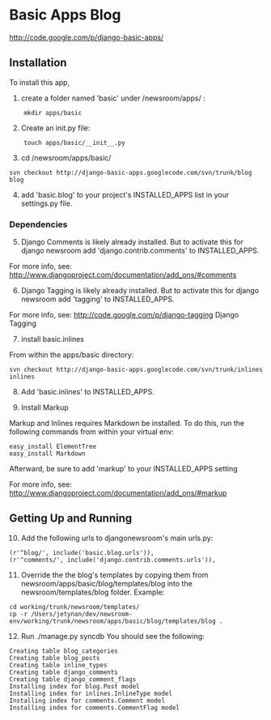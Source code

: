 # Basic Apps Blog #

http://code.google.com/p/django-basic-apps/

## Installation ##

To install this app,

1. create a folder named 'basic' under /newsroom/apps/ :
```
    mkdir apps/basic
```

2. Create an init.py file:
```
    touch apps/basic/__init__.py
```

3. cd /newsroom/apps/basic/
```
svn checkout http://django-basic-apps.googlecode.com/svn/trunk/blog blog
```

4. add 'basic.blog' to your project's INSTALLED\_APPS list in your settings.py file.

### Dependencies ###

5. Django Comments is likely already installed.  But to activate this for django newsroom add 'django.contrib.comments' to INSTALLED\_APPS.

For more info, see: http://www.djangoproject.com/documentation/add_ons/#comments

6. Django Tagging is likely already installed.  But to activate this for django newsroom add 'tagging' to INSTALLED\_APPS.

For more info, see: http://code.google.com/p/django-tagging Django Tagging

7. install basic.inlines

From within the apps/basic directory:
```
svn checkout http://django-basic-apps.googlecode.com/svn/trunk/inlines inlines
```

8. Add 'basic.inlines' to INSTALLED\_APPS.

9. Install Markup

Markup and Inlines requires Markdown be installed.  To do this, run the following commands from within your virtual env:

```
easy_install ElementTree
easy_install Markdown
```

Afterward, be sure to add 'markup' to your INSTALLED\_APPS setting

For more info, see: http://www.djangoproject.com/documentation/add_ons/#markup

## Getting Up and Running ##

10. Add the following urls to djangonewsroom's main urls.py:

```
(r'^blog/', include('basic.blog.urls')),
(r'^comments/', include('django.contrib.comments.urls')),
```

11. Override the the blog's templates by copying them from newsroom/apps/basic/blog/templates/blog into the newsroom/templates/blog folder.  Example:

```
cd working/trunk/newsroom/templates/
cp -r /Users/jetynan/dev/newsroom-env/working/trunk/newsroom/apps/basic/blog/templates/blog .
```

12. Run ./manage.py syncdb
You should see the following:

```
Creating table blog_categories
Creating table blog_posts
Creating table inline_types
Creating table django_comments
Creating table django_comment_flags
Installing index for blog.Post model
Installing index for inlines.InlineType model
Installing index for comments.Comment model
Installing index for comments.CommentFlag model
```